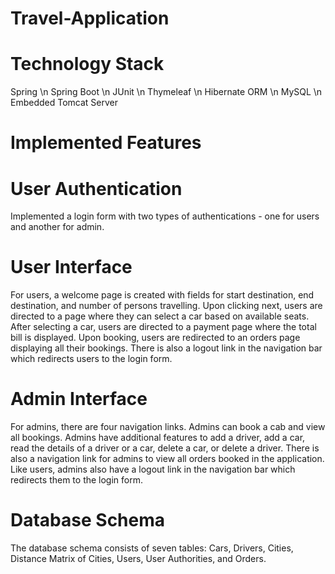 # Travel-Application

# Technology Stack
  Spring \n
  Spring Boot \n
  JUnit \n
  Thymeleaf \n
  Hibernate ORM \n
  MySQL \n
  Embedded Tomcat Server
  
# Implemented Features
# User Authentication
  Implemented a login form with two types of authentications - one for users and another for admin.
  
# User Interface
  For users, a welcome page is created with fields for start destination, end destination, and number of persons travelling. Upon clicking next, users are directed to a page where   they can select a car based on available seats. After selecting a car, users are directed to a payment page where the total bill is displayed. Upon booking, users are redirected   to an orders page displaying all their bookings. There is also a logout link in the navigation bar which redirects users to the login form.
  
# Admin Interface
  For admins, there are four navigation links. Admins can book a cab and view all bookings. Admins have additional features to add a driver, add a car, read the details of a         driver or a car, delete a car, or delete a driver. There is also a navigation link for admins to view all orders booked in the application. Like users, admins also have a logout   link in the navigation bar which redirects them to the login form.
  
# Database Schema
  The database schema consists of seven tables: Cars, Drivers, Cities, Distance Matrix of Cities, Users, User Authorities, and Orders.

